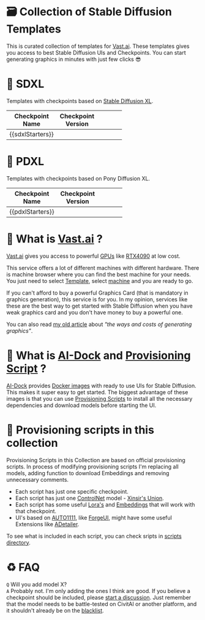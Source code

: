 # 🗃 Collection of Stable Diffusion Templates

This is curated collection of templates for [Vast.ai](https://cloud.vast.ai/create/?ref_id=62878). These templates gives you access to best
Stable Diffusion UIs and Checkpoints. You can start generating graphics in minutes with just few clicks 😎

# 🦓 SDXL

Templates with checkpoints based on [Stable Diffusion XL](https://en.wikipedia.org/wiki/Stable_Diffusion).

| Checkpoint<br>Name | Checkpoint<br>Version |     |     |     |     |
| :----------------: | :-------------------: | :-: | :-: | :-: | :-: |
|  {{sdxlStarters}}  |                       |     |     |     |     |

# 🦄 PDXL

Templates with checkpoints based on Pony Diffusion XL.

| Checkpoint<br>Name | Checkpoint<br>Version |     |     |     |     |
| :----------------: | :-------------------: | :-: | :-: | :-: | :-: |
|  {{pdxlStarters}}  |                       |     |     |     |     |

# 🙊 What is [Vast.ai](https://cloud.vast.ai/create/?ref_id=62878) ?

[Vast.ai](https://cloud.vast.ai/create/?ref_id=62878) gives you access to powerful
[GPUs](https://en.wikipedia.org/wiki/Graphics_processing_unit) like
[RTX4090](https://www.nvidia.com/en-us/geforce/graphics-cards/40-series/rtx-4090/) at low cost.

This service offers a lot of different machines with different hardware. There is machine browser where you can find the best machine for
your needs. You just need to select [Template](https://cloud.vast.ai/templates/), select [machine](https://cloud.vast.ai/create/) and you
are ready to go.

If you can't afford to buy a powerful Graphics Card (that is mandatory in graphics generation), this service is for you. In my opinion,
services like these are the best way to get started with Stable Diffusion when you have weak graphics card and you don't have money to buy a
powerful one.

You can also read [my old article](https://dav.one/the-ways-and-costs-of-generating-graphics-using-stable-diffusion) about _"the ways and
costs of generating graphics"_.

# 🙉 What is [AI-Dock](https://github.com/ai-dock) and [Provisioning Script](https://github.com/ai-dock/base-image/wiki/4.0-Running-the-Image#provisioning-script) ?

[AI-Dock](https://github.com/ai-dock) provides
[Docker images](https://docs.docker.com/get-started/docker-concepts/the-basics/what-is-an-image/) with ready to use UIs for Stable
Diffusion. This makes it super easy to get started. The biggest advantage of these images is that you can use
[Provisioning Scripts](https://github.com/ai-dock/base-image/wiki/4.0-Running-the-Image#provisioning-script) to install all the necessary
dependencies and download models before starting the UI.

# 🙈 Provisioning scripts in this collection

Provisioning Scripts in this Collection are based on official provisioning scripts. In process of modifying provisioning scripts I'm
replacing all models, adding function to download Embeddings and removing unnecessary comments.

- Each script has just one specific checkpoint.
- Each script has just one [ControlNet](https://wiki.civitai.com/wiki/ControlNet) model -
  [Xinsir's Union](https://huggingface.co/xinsir/controlnet-union-sdxl-1.0).
- Each script has some useful [Lora's](https://wiki.civitai.com/wiki/Low-Rank_Adaptation) and
  [Embeddings](https://wiki.civitai.com/wiki/Embedding) that will work with that checkpoint.
- UI's based on [AUTO1111](https://github.com/AUTOMATIC1111/stable-diffusion-webui), like
  [ForgeUI](https://github.com/lllyasviel/stable-diffusion-webui-forge), might have some useful Extensions like
  [ADetailer](https://github.com/Bing-su/adetailer).

To see what is included in each script, you can check sripts in
[scripts directory](https://github.com/Avaray/stable-diffusion-templates/tree/main/scripts).

# ♻️ FAQ

`Q` Will you add model X?\
`A` Probably not. I'm only adding the ones I think are good. If you believe a checkpoint should be included, please
[start a discussion](https://github.com/Avaray/stable-diffusion-templates/discussions/new?category=ideas). Just remember that the model
needs to be battle-tested on CivitAI or another platform, and it shouldn't already be on the
[blacklist]((https://github.com/Avaray/stable-diffusion-templates/blob/main/blacklist.ts)).
